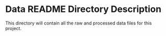 # Data README Directory Description

This directory will contain all the raw and processed data files for this project.

